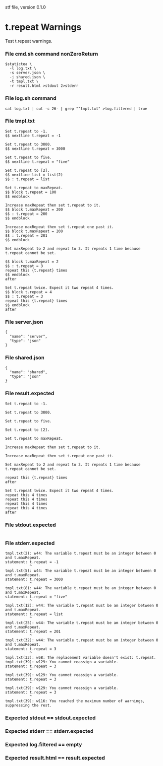 stf file, version 0.1.0

# t.repeat Warnings

Test t.repeat warnings.

### File cmd.sh command nonZeroReturn

~~~
$statictea \
  -l log.txt \
  -s server.json \
  -j shared.json \
  -t tmpl.txt \
  -r result.html >stdout 2>stderr
~~~

### File log.sh command

~~~
cat log.txt | cut -c 26- | grep "^tmpl.txt" >log.filtered | true
~~~

### File tmpl.txt

~~~
Set t.repeat to -1.
$$ nextline t.repeat = -1

Set t.repeat to 3000.
$$ nextline t.repeat = 3000

Set t.repeat to five.
$$ nextline t.repeat = "five"

Set t.repeat to [2].
$$ nextline list = list(2)
$$ : t.repeat = list

Set t.repeat to maxRepeat.
$$ block t.repeat = 100
$$ endblock

Increase maxRepeat then set t.repeat to it.
$$ block t.maxRepeat = 200
$$ : t.repeat = 200
$$ endblock

Increase maxRepeat then set t.repeat one past it.
$$ block t.maxRepeat = 200
$$ : t.repeat = 201
$$ endblock

Set maxRepeat to 2 and repeat to 3. It repeats 1 time because
t.repeat cannot be set.

$$ block t.maxRepeat = 2
$$ : t.repeat = 3
repeat this {t.repeat} times
$$ endblock
after

Set t.repeat twice. Expect it two repeat 4 times.
$$ block t.repeat = 4
$$ : t.repeat = 3
repeat this {t.repeat} times
$$ endblock
after
~~~

### File server.json

~~~
{
  "name": "server",
  "type": "json"
}
~~~

### File shared.json

~~~
{
  "name": "shared",
  "type": "json"
}
~~~

### File result.expected

~~~
Set t.repeat to -1.

Set t.repeat to 3000.

Set t.repeat to five.

Set t.repeat to [2].

Set t.repeat to maxRepeat.

Increase maxRepeat then set t.repeat to it.

Increase maxRepeat then set t.repeat one past it.

Set maxRepeat to 2 and repeat to 3. It repeats 1 time because
t.repeat cannot be set.

repeat this {t.repeat} times
after

Set t.repeat twice. Expect it two repeat 4 times.
repeat this 4 times
repeat this 4 times
repeat this 4 times
repeat this 4 times
after
~~~

### File stdout.expected

~~~
~~~

### File stderr.expected

~~~
tmpl.txt(2): w44: The variable t.repeat must be an integer between 0 and t.maxRepeat.
statement: t.repeat = -1
           ^
tmpl.txt(5): w44: The variable t.repeat must be an integer between 0 and t.maxRepeat.
statement: t.repeat = 3000
           ^
tmpl.txt(8): w44: The variable t.repeat must be an integer between 0 and t.maxRepeat.
statement: t.repeat = "five"
           ^
tmpl.txt(12): w44: The variable t.repeat must be an integer between 0 and t.maxRepeat.
statement: t.repeat = list
           ^
tmpl.txt(25): w44: The variable t.repeat must be an integer between 0 and t.maxRepeat.
statement: t.repeat = 201
           ^
tmpl.txt(32): w44: The variable t.repeat must be an integer between 0 and t.maxRepeat.
statement: t.repeat = 3
           ^
tmpl.txt(33): w58: The replacement variable doesn't exist: t.repeat.
tmpl.txt(39): w129: You cannot reassign a variable.
statement: t.repeat = 3
           ^
tmpl.txt(39): w129: You cannot reassign a variable.
statement: t.repeat = 3
           ^
tmpl.txt(39): w129: You cannot reassign a variable.
statement: t.repeat = 3
           ^
tmpl.txt(39): w116: You reached the maximum number of warnings, suppressing the rest.
~~~

### Expected stdout == stdout.expected
### Expected stderr == stderr.expected
### Expected log.filtered == empty
### Expected result.html == result.expected
